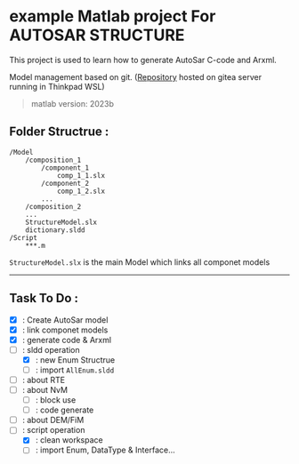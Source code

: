# example Matlab project For AUTOSAR STRUCTURE

This project is used to learn how to generate AutoSar C-code and Arxml.

Model management based on git. ([Repository](http://thinkpad-lcz/gituser01/Matlab2023b-AutoSarStructure-test.git) hosted on gitea server running in Thinkpad WSL)

> matlab version: 2023b

## Folder Structrue :
```shell
/Model
    /composition_1
        /component_1
            comp_1_1.slx
        /component_2
            comp_1_2.slx
        ...
    /composition_2
    ...
    StructureModel.slx
    dictionary.sldd
/Script
    ***.m
```
`StructureModel.slx` is the main Model which links all componet models


------

## Task To Do :

- [x] : Create AutoSar model
- [x] : link componet models
- [x] : generate code & Arxml
- [ ] : sldd operation
  - [x] : new Enum Structrue
  - [ ] : import `AllEnum.sldd`
- [ ] : about RTE
- [ ] : about NvM
  - [ ] : block use
  - [ ] : code generate
- [ ] : about DEM/FiM
- [ ] : script operation
  - [x] : clean workspace
  - [ ] : import Enum, DataType & Interface...
